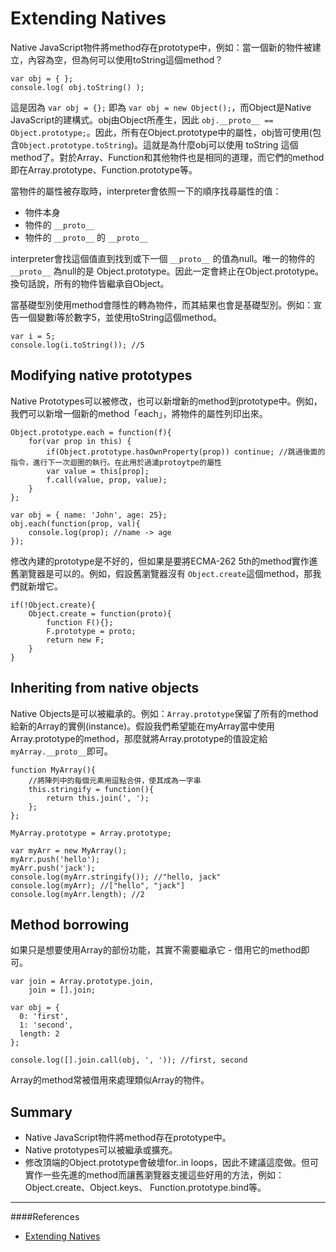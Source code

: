 # Extending Natives
Native JavaScript物件將method存在prototype中，例如：當一個新的物件被建立，內容為空，但為何可以使用toString這個method？

    var obj = { };
    console.log( obj.toString() );

這是因為 `var obj = {};` 即為 `var obj = new Object();`，而Object是Native JavaScript的建構式。obj由Object所產生，因此 `obj.__proto__ == Object.prototype;`。因此，所有在Object.prototype中的屬性，obj皆可使用(包含`Object.prototype.toString`)。這就是為什麼obj可以使用 toString 這個method了。對於Array、Function和其他物件也是相同的道理，而它們的method即在Array.prototype、Function.prototype等。

當物件的屬性被存取時，interpreter會依照一下的順序找尋屬性的值：

- 物件本身
- 物件的 `__proto__`
- 物件的 `__proto__` 的 `__proto__`

interpreter會找這個值直到找到或下一個 `__proto__` 的值為null。唯一的物件的 `__proto__` 為null的是 Object.prototype。因此一定會終止在Object.prototype。換句話說，所有的物件皆繼承自Object。

當基礎型別使用method會隱性的轉為物件，而其結果也會是基礎型別。例如：宣告一個變數i等於數字5，並使用toString這個method。

    var i = 5;
    console.log(i.toString()); //5

## Modifying native prototypes
Native Prototypes可以被修改，也可以新增新的method到prototype中。例如，我們可以新增一個新的method「each」，將物件的屬性列印出來。

    Object.prototype.each = function(f){
        for(var prop in this) {
            if(Object.prototype.hasOwnProperty(prop)) continue; //跳過後面的指令，進行下一次迴圈的執行。在此用於過濾protoytpe的屬性
            var value = this[prop];
            f.call(value, prop, value);
        }
    };
    
    var obj = { name: 'John', age: 25};
    obj.each(function(prop, val){
        console.log(prop); //name -> age
    });

修改內建的prototype是不好的，但如果是要將ECMA-262 5th的method實作進舊瀏覽器是可以的。例如，假設舊瀏覽器沒有 `Object.create`這個method，那我們就新增它。

    if(!Object.create){
        Object.create = function(proto){
            function F(){};
            F.prototype = proto;
            return new F;
        }
    }

## Inheriting from native objects
Native Objects是可以被繼承的。例如：`Array.prototype`保留了所有的method給新的Array的實例(instance)。假設我們希望能在myArray當中使用Array.prototype的method，那麼就將Array.prototype的值設定給`myArray.__proto__`即可。 

    function MyArray(){
        //將陣列中的每個元素用逗點合併，使其成為一字串
        this.stringify = function(){
            return this.join(', ');
        };
    };
    
    MyArray.prototype = Array.prototype;
    
    var myArr = new MyArray();
    myArr.push('hello');
    myArr.push('jack');
    console.log(myArr.stringify()); //"hello, jack"
    console.log(myArr); //["hello", "jack"]
    console.log(myArr.length); //2

## Method borrowing
如果只是想要使用Array的部份功能，其實不需要繼承它 - 借用它的method即可。

    var join = Array.prototype.join,
        join = [].join;
    	
    var obj = {
      0: 'first',
      1: 'second',
      length: 2
    };
    
    console.log([].join.call(obj, ', ')); //first, second

Array的method常被借用來處理類似Array的物件。

## Summary
- Native JavaScript物件將method存在prototype中。
- Native prototypes可以被繼承或擴充。
- 修改頂端的Object.prototype會破壞for..in loops，因此不建議這麼做。但可實作一些先進的method而讓舊瀏覽器支援這些好用的方法，例如：Object.create、Object.keys、 Function.prototype.bind等。

---
####References
- [Extending Natives](http://javascript.info/tutorial/native-prototypes)